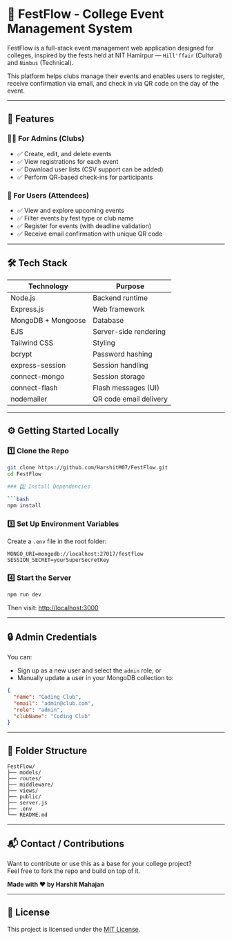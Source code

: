 # 🎉 FestFlow - College Event Management System

FestFlow is a full-stack event management web application designed for colleges, inspired by the fests held at NIT Hamirpur — `Hill'ffair` (Cultural) and `Nimbus` (Technical). 

This platform helps clubs manage their events and enables users to register, receive confirmation via email, and check in via QR code on the day of the event.

---

## 🚀 Features

### 🧑‍💼 For Admins (Clubs)
- ✅ Create, edit, and delete events
- ✅ View registrations for each event
- ✅ Download user lists (CSV support can be added)
- ✅ Perform QR-based check-ins for participants

### 🙋 For Users (Attendees)
- ✅ View and explore upcoming events
- ✅ Filter events by fest type or club name
- ✅ Register for events (with deadline validation)
- ✅ Receive email confirmation with unique QR code

---

## 🛠️ Tech Stack

| Technology        | Purpose                  |
|------------------|---------------------------|
| Node.js          | Backend runtime           |
| Express.js       | Web framework             |
| MongoDB + Mongoose | Database                |
| EJS              | Server-side rendering     |
| Tailwind CSS     | Styling                   |
| bcrypt           | Password hashing          |
| express-session  | Session handling          |
| connect-mongo    | Session storage           |
| connect-flash    | Flash messages (UI)       |
| nodemailer       | QR code email delivery    |

---

## ⚙️ Getting Started Locally

### 1️⃣ Clone the Repo

```bash
git clone https://github.com/HarshitM07/FestFlow.git
cd FestFlow

### 2️⃣ Install Dependencies

```bash
npm install
```

### 3️⃣ Set Up Environment Variables

Create a `.env` file in the root folder:

```env
MONGO_URI=mongodb://localhost:27017/festflow
SESSION_SECRET=yourSuperSecretKey
```

### 4️⃣ Start the Server

```bash
npm run dev
```

Then visit: [http://localhost:3000](http://localhost:3000)

---

## 🔒 Admin Credentials

You can:

- Sign up as a new user and select the `admin` role, or
- Manually update a user in your MongoDB collection to:

```json
{
  "name": "Coding Club",
  "email": "admin@club.com",
  "role": "admin",
  "clubName": "Coding Club"
}
```

---

## 📁 Folder Structure

```
FestFlow/
├── models/
├── routes/
├── middleware/
├── views/
├── public/
├── server.js
├── .env
└── README.md
```

---

## 📬 Contact / Contributions

Want to contribute or use this as a base for your college project?  
Feel free to fork the repo and build on top of it.

**Made with ❤️ by Harshit Mahajan**

---

## 📃 License

This project is licensed under the [MIT License](LICENSE).